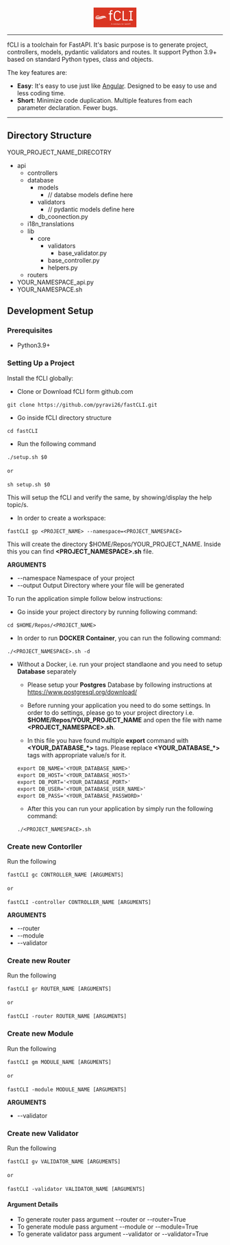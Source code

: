 <p align="center">
    <a href="#"><img src="https://github.com/pyravi26/fastCLI/blob/main/logo_20230103.png?raw=true" alt="fastCLI" width="20%" /></a>
</p>

---

fCLI is a toolchain for FastAPI. It's basic purpose is to generate project, controllers, models, pydantic validators and routes. It support Python 3.9+ based on standard Python types, class and objects.

The key features are:

* **Easy**: It's easy to use just like <a href="https://github.com/angular/angular">Angular</a>. Designed to be easy to use and less coding time. 
* **Short**: Minimize code duplication. Multiple features from each parameter declaration. Fewer bugs.


---

## Directory Structure

YOUR_PROJECT_NAME_DIRECOTRY
- api
    - controllers
    - database
        - models
            - // databse models define here
        - validators
            - // pydantic models define here
        - db_coonection.py
    - i18n_translations
    - lib
        - core
            - validators
                - base_validator.py
            - base_controller.py
            - helpers.py
    - routers
- YOUR_NAMESPACE_api.py
- YOUR_NAMESPACE.sh


## Development Setup

### Prerequisites

- Python3.9+


### Setting Up a Project

Install the fCLI globally:

- Clone or Download fCLI form github.com

```
git clone https://github.com/pyravi26/fastCLI.git
```

- Go inside fCLI directory structure

```
cd fastCLI
```

- Run the following command

```
./setup.sh $0

or

sh setup.sh $0
```

This will setup the fCLI and verify the same, by showing/display the help topic/s.

- In order to create a workspace:

```
fastCLI gp <PROJECT_NAME> --namespace=<PROJECT_NAMESPACE>
```
This will create the directory $HOME/Repos/YOUR_PROJECT_NAME. Inside this you can find **<PROJECT_NAMESPACE>.sh** file.

**ARGUMENTS**

* --namespace   Namespace of your project
* --output      Output Directory where your file will be generated


To run the application simple follow below instructions:

- Go inside your project directory by running following command:

```
cd $HOME/Repos/<PROJECT_NAME>
```

- In order to run **DOCKER Container**, you can run the following command:

```
./<PROJECT_NAMESPACE>.sh -d
```

- Without a Docker, i.e. run your project standlaone and you need to setup **Database** separately

    * Please setup your **Postgres** Database by following instructions at https://www.postgresql.org/download/

    * Before running your application you need to do some settings. In order to do settings, please go to your project directory i.e. **$HOME/Repos/YOUR_PROJECT_NAME** and open the file with name **<PROJECT_NAMESPACE>.sh**. 

    * In this file you have found multiple **export** command with **<YOUR_DATABASE_*>** tags. Please replace **<YOUR_DATABASE_*>** tags with appropriate value/s for it.

    ```
    export DB_NAME='<YOUR_DATABASE_NAME>'
    export DB_HOST='<YOUR_DATABASE_HOST>'
    export DB_PORT='<YOUR_DATABASE_PORT>'
    export DB_USER='<YOUR_DATABASE_USER_NAME>'
    export DB_PASS='<YOUR_DATABASE_PASSWORD>'
    ```

    * After this you can run your application by simply run the following command:

    ```
    ./<PROJECT_NAMESPACE>.sh
    ```

### Create new Contorller

Run the following

```
fastCLI gc CONTROLLER_NAME [ARGUMENTS]

or 

fastCLI -controller CONTROLLER_NAME [ARGUMENTS]
```

**ARGUMENTS**

* --router 
* --module 
* --validator


### Create new Router

Run the following

```
fastCLI gr ROUTER_NAME [ARGUMENTS]

or 

fastCLI -router ROUTER_NAME [ARGUMENTS]
```


### Create new Module

Run the following

```
fastCLI gm MODULE_NAME [ARGUMENTS]

or 

fastCLI -module MODULE_NAME [ARGUMENTS]
```

**ARGUMENTS**

* --validator


### Create new Validator

Run the following

```
fastCLI gv VALIDATOR_NAME [ARGUMENTS]

or 

fastCLI -validator VALIDATOR_NAME [ARGUMENTS]
```


#### Argument Details

- To generate router pass argument --router or --router=True 
- To generate module pass argument --module or --module=True 
- To generate validator pass argument --validator or --validator=True 
